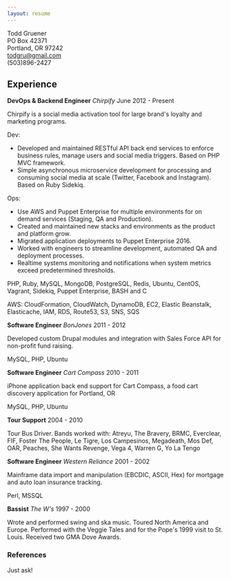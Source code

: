 ```yaml
---
layout: resume
---
```


Todd Gruener  
PO Box 42371  
Portland, OR 97242  
todgru@gmail.com  
(503)896-2427  

## Experience

**DevOps & Backend Engineer** _Chirpify_ June 2012 - Present

Chirpify is a social media activation tool for large brand's loyalty and marketing programs.

Dev:

* Developed and maintained RESTful API back end services to enforce business rules, manage users and social media triggers. Based on PHP MVC framework.
* Simple asynchronous microservice development for processing and consuming social media at scale (Twitter, Facebook and Instagram). Based on Ruby Sidekiq.

Ops:

* Use AWS and Puppet Enterprise for multiple environments for on demand services (Staging, QA and Production).
* Created and maintained new stacks and environments as the product and platform grow.
* Migrated application deployments to Puppet Enterprise 2016.
* Worked with engineers to streamline development, automated QA and deployment processes.
* Realtime systems monitoring and notifications when system metrics exceed predetermined thresholds.

PHP, Ruby, MySQL, MongoDB, PostgreSQL, Redis, Ubuntu, CentOS, Vagrant, Sidekiq, Puppet Enterprise, BASH and C

AWS: CloudFormation, CloudWatch, DynamoDB, EC2, Elastic Beanstalk, Elasticache, IAM, RDS, Route53, S3, SNS, SQS

**Software Engineer** _BonJones_ 2011 - 2012

Developed custom Drupal modules and integration with Sales Force API for
non-profit fund raising.

MySQL, PHP, Ubuntu

**Software Engineer** _Cart Compass_ 2010 - 2011

iPhone application back end support for Cart Compass, a food cart discovery
application for Portland, OR

MySQL, PHP, Ubuntu

**Tour Support** 2004 - 2010

Tour Bus Driver. Bands worked with: Atreyu, The Bravery, BRMC, Everclear, FIF,
Foster The People, Le Tigre, Los Campesinos, Megadeath, Mos Def, OAR, Peaches,
She Wants Revenge, Vega 4, Warren G, Yo La Tengo

**Software Engineer** _Western Reliance_ 2001 - 2002

Mainframe data import and manipulation (EBCDIC, ASCII, Hex) for mortgage and
auto loan insurance tracking.

Perl, MSSQL

**Bassist** _The W's_ 1997 - 2000

Wrote and performed swing and ska music. Toured North America and Europe.
Performed with the Veggie Tales and for the Pope's 1999 visit to St. Louis.
Received two GMA Dove Awards.

### References

Just ask!
